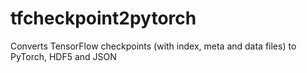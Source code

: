 # tfcheckpoint2pytorch
Converts TensorFlow checkpoints (with index, meta and data files) to PyTorch, HDF5 and JSON
